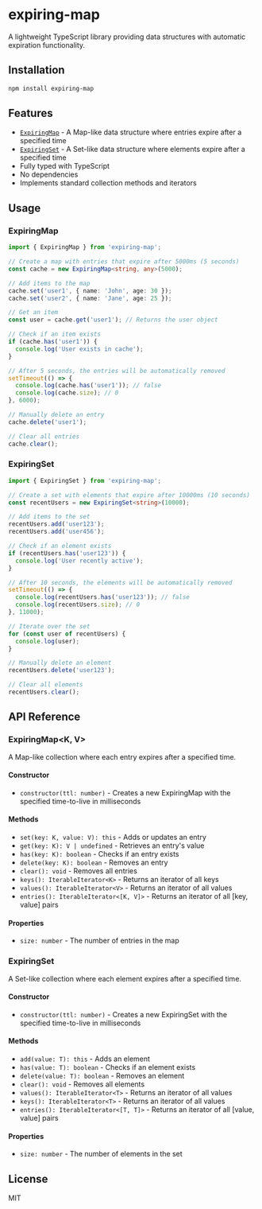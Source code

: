 # expiring-map

A lightweight TypeScript library providing data structures with automatic expiration functionality.

## Installation

```bash
npm install expiring-map
```

## Features

- [`ExpiringMap`](src/index.ts) - A Map-like data structure where entries expire after a specified time
- [`ExpiringSet`](src/index.ts) - A Set-like data structure where elements expire after a specified time
- Fully typed with TypeScript
- No dependencies
- Implements standard collection methods and iterators

## Usage

### ExpiringMap

```typescript
import { ExpiringMap } from 'expiring-map';

// Create a map with entries that expire after 5000ms (5 seconds)
const cache = new ExpiringMap<string, any>(5000);

// Add items to the map
cache.set('user1', { name: 'John', age: 30 });
cache.set('user2', { name: 'Jane', age: 25 });

// Get an item
const user = cache.get('user1'); // Returns the user object

// Check if an item exists
if (cache.has('user1')) {
  console.log('User exists in cache');
}

// After 5 seconds, the entries will be automatically removed
setTimeout(() => {
  console.log(cache.has('user1')); // false
  console.log(cache.size); // 0
}, 6000);

// Manually delete an entry
cache.delete('user1');

// Clear all entries
cache.clear();
```

### ExpiringSet

```typescript
import { ExpiringSet } from 'expiring-map';

// Create a set with elements that expire after 10000ms (10 seconds)
const recentUsers = new ExpiringSet<string>(10000);

// Add items to the set
recentUsers.add('user123');
recentUsers.add('user456');

// Check if an element exists
if (recentUsers.has('user123')) {
  console.log('User recently active');
}

// After 10 seconds, the elements will be automatically removed
setTimeout(() => {
  console.log(recentUsers.has('user123')); // false
  console.log(recentUsers.size); // 0
}, 11000);

// Iterate over the set
for (const user of recentUsers) {
  console.log(user);
}

// Manually delete an element
recentUsers.delete('user123');

// Clear all elements
recentUsers.clear();
```

## API Reference

### ExpiringMap<K, V>

A Map-like collection where each entry expires after a specified time.

#### Constructor

- `constructor(ttl: number)` - Creates a new ExpiringMap with the specified time-to-live in milliseconds

#### Methods

- `set(key: K, value: V): this` - Adds or updates an entry
- `get(key: K): V | undefined` - Retrieves an entry's value
- `has(key: K): boolean` - Checks if an entry exists
- `delete(key: K): boolean` - Removes an entry
- `clear(): void` - Removes all entries
- `keys(): IterableIterator<K>` - Returns an iterator of all keys
- `values(): IterableIterator<V>` - Returns an iterator of all values
- `entries(): IterableIterator<[K, V]>` - Returns an iterator of all [key, value] pairs

#### Properties

- `size: number` - The number of entries in the map

### ExpiringSet<T>

A Set-like collection where each element expires after a specified time.

#### Constructor

- `constructor(ttl: number)` - Creates a new ExpiringSet with the specified time-to-live in milliseconds

#### Methods

- `add(value: T): this` - Adds an element
- `has(value: T): boolean` - Checks if an element exists
- `delete(value: T): boolean` - Removes an element
- `clear(): void` - Removes all elements
- `values(): IterableIterator<T>` - Returns an iterator of all values
- `keys(): IterableIterator<T>` - Returns an iterator of all values
- `entries(): IterableIterator<[T, T]>` - Returns an iterator of all [value, value] pairs

#### Properties

- `size: number` - The number of elements in the set

## License

MIT
